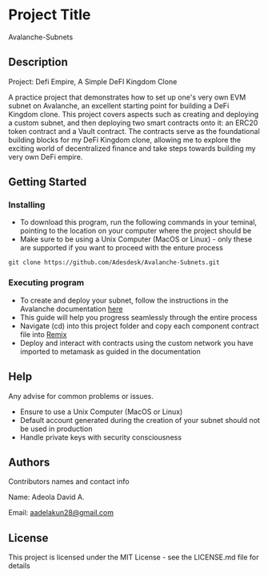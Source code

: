 # Project Title
Avalanche-Subnets

## Description

Project: Defi Empire, A Simple DeFI Kingdom Clone

A practice project that demonstrates how to set up one's very own EVM subnet on Avalanche, an excellent starting point for building a DeFi Kingdom clone. This project covers aspects such as creating and deploying a custom subnet, and then deploying two smart contracts onto it: an ERC20 token contract and a Vault contract. The contracts serve as the foundational building blocks for my DeFi Kingdom clone, allowing me to explore the exciting world of decentralized finance and take steps towards building my very own DeFi empire.

## Getting Started

### Installing

* To download this program, run the following commands in your teminal, pointing to the location on your computer where the project should be
* Make sure to be using a Unix Computer (MacOS or Linux) - only these are supported if you want to proceed with the enture process

```
git clone https://github.com/Adesdesk/Avalanche-Subnets.git
``` 

### Executing program

* To create and deploy your subnet, follow the instructions in the Avalanche documentation [here](https://docs.avax.network/subnets/deploy-a-subnet/local-network)
* This guide will help you progress seamlessly through the entire process
* Navigate (cd) into this project folder and copy each component contract file into [Remix](remix.ethereum.org)
* Deploy and interact with contracts using the custom network you have imported to metamask as guided in the documentation

## Help

Any advise for common problems or issues.

* Ensure to use a Unix Computer (MacOS or Linux)
* Default account generated during the creation of your subnet should not be used in production
* Handle private keys with security consciousness

## Authors

Contributors names and contact info

Name: Adeola David A. 

Email: aadelakun28@gmail.com

## License

This project is licensed under the MIT License - see the LICENSE.md file for details
